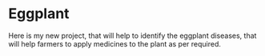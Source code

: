# Eggplant
Here is my new project, that will help to identify the eggplant diseases, that will help farmers to apply medicines to the plant as per required. 
